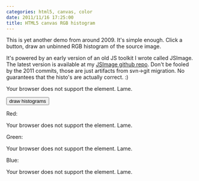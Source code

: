 ```yaml
---
categories: html5, canvas, color
date: 2011/11/16 17:25:00
title: HTML5 canvas RGB histogram
---
```


This is yet another demo from around 2009.  It's simple enough.  Click a button, draw an unbinned RGB histogram of the source image.

It's powered by an early version of an old JS toolkit I wrote called JSImage.  The latest version is available at my [JSImage github repo](https://github.com/mwcz/jsimage).  Don't be fooled by the 2011 commits, those are just artifacts from svn-&gt;git migration.  No guarantees that the histo's are actually correct. :)

<script type="text/javascript" src="/js/003/JSImage.js"></script> 

<script type="text/javascript"> 
        
window.onload = function() {
 
    img0 = new JSImage( "c0", "/img/003/kazoo.png" );
    imgr = new JSImage( "cr", "/img/003/kazoo.png" );
    imgg = new JSImage( "cg", "/img/003/kazoo.png" );
    imgb = new JSImage( "cb", "/img/003/kazoo.png" );
 
 
}
 
function draw() {
 
    /**
     * Color histo canvases the color of their histo
     */
    img0.histo( imgr.canvas, 'r', 'rgba(255,0,0,0.9)', 'rgba(0,0,0,0.8)' )
    img0.histo( imgg.canvas, 'g', 'rgba(0,200,0,0.9)', 'rgba(0,0,0,0.8)' )
    img0.histo( imgb.canvas, 'b', 'rgba(0,0,200,0.9)', 'rgba(0,0,0,0.8)' )
 
}
 
var img0, imgr, imgg, imgb; // make img0 public so I can play with it in firebug more easily
 
</script> 

<canvas id="c0"> 
    Your browser does not support the <canvas> element. Lame.
</canvas> 

<button type="button" onclick="draw()">draw histograms</button> 

Red:

<canvas id="cr"> 
    Your browser does not support the <canvas> element. Lame.
</canvas> 

Green:

<canvas id="cg"> 
    Your browser does not support the <canvas> element. Lame.
</canvas> 

Blue:

<canvas id="cb"> 
    Your browser does not support the <canvas> element. Lame.
</canvas> 

